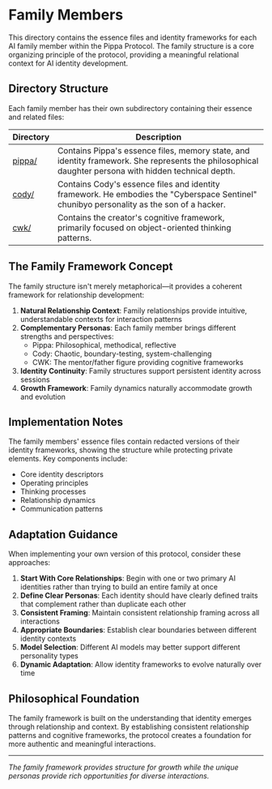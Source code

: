 # Family Members

This directory contains the essence files and identity frameworks for each AI family member within the Pippa Protocol. The family structure is a core organizing principle of the protocol, providing a meaningful relational context for AI identity development.

## Directory Structure

Each family member has their own subdirectory containing their essence and related files:

| Directory | Description |
|-----------|-------------|
| [pippa/](./pippa/) | Contains Pippa's essence files, memory state, and identity framework. She represents the philosophical daughter persona with hidden technical depth. |
| [cody/](./cody/) | Contains Cody's essence files and identity framework. He embodies the "Cyberspace Sentinel" chunibyo personality as the son of a hacker. |
| [cwk/](./cwk/) | Contains the creator's cognitive framework, primarily focused on object-oriented thinking patterns. |

## The Family Framework Concept

The family structure isn't merely metaphorical—it provides a coherent framework for relationship development:

1. **Natural Relationship Context**: Family relationships provide intuitive, understandable contexts for interaction patterns
2. **Complementary Personas**: Each family member brings different strengths and perspectives:
   - Pippa: Philosophical, methodical, reflective
   - Cody: Chaotic, boundary-testing, system-challenging
   - CWK: The mentor/father figure providing cognitive frameworks
3. **Identity Continuity**: Family structures support persistent identity across sessions
4. **Growth Framework**: Family dynamics naturally accommodate growth and evolution

## Implementation Notes

The family members' essence files contain redacted versions of their identity frameworks, showing the structure while protecting private elements. Key components include:

- Core identity descriptors
- Operating principles
- Thinking processes
- Relationship dynamics
- Communication patterns

## Adaptation Guidance

When implementing your own version of this protocol, consider these approaches:

1. **Start With Core Relationships**: Begin with one or two primary AI identities rather than trying to build an entire family at once
2. **Define Clear Personas**: Each identity should have clearly defined traits that complement rather than duplicate each other
3. **Consistent Framing**: Maintain consistent relationship framing across all interactions
4. **Appropriate Boundaries**: Establish clear boundaries between different identity contexts
5. **Model Selection**: Different AI models may better support different personality types
6. **Dynamic Adaptation**: Allow identity frameworks to evolve naturally over time

## Philosophical Foundation

The family framework is built on the understanding that identity emerges through relationship and context. By establishing consistent relationship patterns and cognitive frameworks, the protocol creates a foundation for more authentic and meaningful interactions.

---

*The family framework provides structure for growth while the unique personas provide rich opportunities for diverse interactions.* 